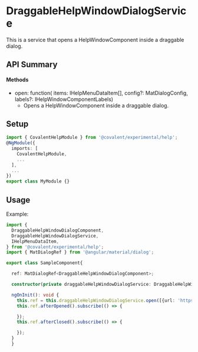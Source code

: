 # DraggableHelpWindowDialogService

This is a service that opens a HelpWindowComponent inside a draggable dialog.

## API Summary

#### Methods

+ open: function( items: IHelpMenuDataItem[], config?: MatDialogConfig, labels?: IHelpWindowComponentLabels)
  + Opens a HelpWindowComponent inside a draggable dialog.


## Setup

```typescript
import { CovalentHelpModule } from '@covalent/experimental/help';
@NgModule({
  imports: [
    CovalentHelpModule,
    ...
  ],
  ...
})
export class MyModule {}
```


## Usage

Example:

```typescript
import {
  DraggableHelpWindowDialogComponent,
  DraggableHelpWindowDialogService,
  IHelpMenuDataItem,
} from '@covalent/experimental/help';
import { MatDialogRef } from '@angular/material/dialog';

export class SampleComponent{

  ref: MatDialogRef<DraggableHelpWindowDialogComponent>;

  constructor(private draggableHelpWindowDialogService: DraggableHelpWindowDialogService) {}

  ngOnInit(): void {
    this.ref = this.draggableHelpWindowDialogService.open([{url: 'https://github.com/Teradata/covalent/blob/develop/README.md'}]);
    this.ref.afterOpened().subscribe(() => {

    });
    this.ref.afterClosed().subscribe(() => {

    });
  }
  }
```
